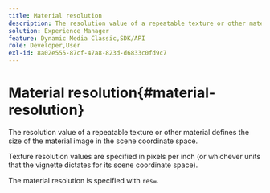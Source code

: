 ```yaml
---
title: Material resolution
description: The resolution value of a repeatable texture or other material defines the size of the material image in the scene coordinate space.
solution: Experience Manager
feature: Dynamic Media Classic,SDK/API
role: Developer,User
exl-id: 8a02e555-87cf-47a8-823d-d6833c0fd9c7
---
```

# Material resolution{#material-resolution}

The resolution value of a repeatable texture or other material defines the size of the material image in the scene coordinate space.

Texture resolution values are specified in pixels per inch (or whichever units that the vignette dictates for its scene coordinate space).

The material resolution is specified with `res=`.
